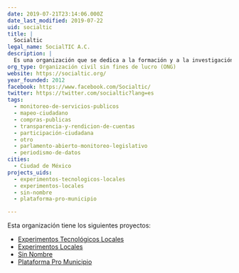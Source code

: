 ```yaml
---
date: 2019-07-21T23:14:06.000Z
date_last_modified: 2019-07-22
uid: socialtic
title: |
  Socialtic
legal_name: SocialTIC A.C.
description: |
  Es una organización que se dedica a la formación y a la investigación de la tecnología digital para el empoderamiento social, formando a la comunidad en estrategias digitales y datos.
org_type: Organización civil sin fines de lucro (ONG)
website: https://socialtic.org/
year_founded: 2012
facebook: https://www.facebook.com/Socialtic/
twitter: https://twitter.com/socialtic?lang=es
tags:
  - monitoreo-de-servicios-publicos
  - mapeo-ciudadano
  - compras-publicas
  - transparencia-y-rendicion-de-cuentas
  - participación-ciudadana
  - otro
  - parlamento-abierto-monitoreo-legislativo
  - periodismo-de-datos
cities: 
  - Ciudad de México
projects_uids:
  - experimentos-tecnologicos-locales
  - experimentos-locales
  - sin-nombre
  - plataforma-pro-municipio

---
```


Esta organización tiene los siguientes proyectos:

- [Experimentos Tecnológicos Locales](/proyectos/experimentos-tecnologicos-locales)
- [Experimentos Locales](/proyectos/experimentos-locales)
- [Sin Nombre](/proyectos/sin-nombre)
- [Plataforma Pro Municipio](/proyectos/plataforma-pro-municipio)
